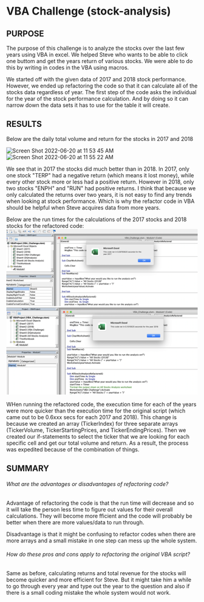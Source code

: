 # VBA Challenge (stock-analysis)
## PURPOSE

The purpose of this challenge is to analyze the stocks over the last few years using VBA in excel. We helped Steve who wants to be able to click one buttom and get the years return of various stocks. We were able to do this by writing in codes in the VBA using macros. 

We started off with the given data of 2017 and 2018 stock performance. However, we ended up refactoring the code so that it can calculate all of the stocks data regardless of year. The first step of the code asks the individual for the year of the stock performance calculation. And by doing so it can narrow down the data sets it has to use for the table it will create. 

## RESULTS

Below are the daily total volume and return for the stocks in 2017 and 2018

<img width="227" alt="Screen Shot 2022-06-20 at 11 53 45 AM" src="https://user-images.githubusercontent.com/100388238/174640119-fadfa789-c578-48be-b133-37e8fb7a5951.png">
<img width="228" alt="Screen Shot 2022-06-20 at 11 55 22 AM" src="https://user-images.githubusercontent.com/100388238/174640144-07c3c269-4ca1-41ea-83c2-655844130be1.png">


We see that in 2017 the stocks did much better than in 2018. In 2017, only one stock "TERP" had a negative return (which means it lost money), while every other stock more or less had a positive return. However in 2018, only two stocks "ENPH" and "RUN" had positive returns. I think that because we only calculated the returns over two years, it is not easy to find any trends when looking at stock performance. Which is why the refactor code in VBA should be helpful when Steve acquires data from more years. 

Below are the run times for the calculations of the 2017 stocks and 2018 stocks for the refactored code:
![Screenshot](VBA_Challenge_2017.png)
![Screenshot](VBA_Challenge_2018.png)

WHen running the refactored code, the execution time for each of the years were more quicker than the execution time for the original script (which came out to be 0.6xxx secs for each 2017 and 2018). This change is because we created an array (TickerIndex) for three separate arrays (TickerVolume, TickerStartingPrices, and TickerEndingPrices). Then we created our if-statements to select the ticker that we are looking for each specific cell and get our total volume and return. As a result, the process was expedited because of the combination of things. 

## SUMMARY

###### What are the advantages or disadvantages of refactoring code?

Advantage of refactoring the code is that the run time will decrease and so it will take the person less time to figure out values for their overall calculations. They will become more fficient and the code will probably be better when there are more values/data to run through. 

Disadvantage is that it might be confusing to refactor codes when there are more arrays and a small mistake in one step can mess up the whole system.

###### How do these pros and cons apply to refactoring the original VBA script?

Same as before, calculating returns and total revenue for the stocks will become quicker and more efficient for Steve. But it might take him a while to go through every year and type out the year to the question and also if there is a small coding mistake the whole system would not work. 
